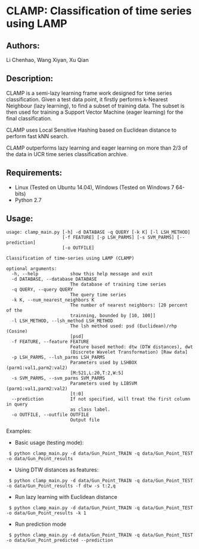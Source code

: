 CLAMP: Classification of time series using LAMP
=============
Authors:
--------------
Li Chenhao, Wang Xiyan, Xu Qian

Description:
--------------
CLAMP is a semi-lazy learning frame work designed for time series classification. Given a test data point, it firstly performs k-Nearest Neighbour (lazy learning), to find a subset of training data. The subset is then used for training a Support Vector Machine (eager learning) for the final classification.

CLAMP uses Local Sensitive Hashing based on Euclidean distance to perform fast kNN search.

CLAMP outperforms lazy learning and eager learning on more than 2/3 of the data in UCR time series classification archive.

Requirements:
--------------
 - Linux (Tested on Ubuntu 14.04), Windows (Tested on Windows 7 64-bits)
 - Python 2.7

Usage:
--------------
```
usage: clamp_main.py [-h] -d DATABASE -q QUERY [-k K] [-l LSH_METHOD]
                     [-f FEATURE] [-p LSH_PARMS] [-s SVM_PARMS] [--prediction]
                     [-o OUTFILE]

Classification of time-series using LAMP (CLAMP)

optional arguments:
  -h, --help            show this help message and exit
  -d DATABASE, --database DATABASE
                        The database of training time series
  -q QUERY, --query QUERY
                        The query time series
  -k K, --num_nearest_neighbors K
                        The number of nearest neighbors: [20 percent of the
                        trainning, bounded by [10, 100]]
  -l LSH_METHOD, --lsh_method LSH_METHOD
                        The lsh method used: psd (Euclidean)/rhp (Cosine)
                        [psd]
  -f FEATURE, --feature FEATURE
                        Feature based method: dtw (DTW distances), dwt
                        (Discrete Wavelet Transformation) [Raw data]
  -p LSH_PARMS, --lsh_parms LSH_PARMS
                        Parameters used by LSHBOX (parm1:val1,parm2:val2)
                        [M:521,L:20,T:2,W:5]
  -s SVM_PARMS, --svm_parms SVM_PARMS
                        Parameters used by LIBSVM (parm1:val1,parm2:val2)
                        [t:0]
  --prediction          If not specified, will treat the first column in query
                        as class label.
  -o OUTFILE, --outfile OUTFILE
                        Output file

```
Examples:

* Basic usage (testing mode):
```
 $ python clamp_main.py -d data/Gun_Point_TRAIN -q data/Gun_Point_TEST -o data/Gun_Point_results
```
* Using DTW distances as features:
```
 $ python clamp_main.py -d data/Gun_Point_TRAIN -q data/Gun_Point_TEST -o data/Gun_Point_results -f dtw -s t:2,q
```
* Run lazy learning with Euclidean distance
```
 $ python clamp_main.py -d data/Gun_Point_TRAIN -q data/Gun_Point_TEST -o data/Gun_Point_results -k 1
```
* Run prediction mode
```
 $ python clamp_main.py -d data/Gun_Point_TRAIN -q data/Gun_Point_TEST -o data/Gun_Point_predicted --prediction
```
